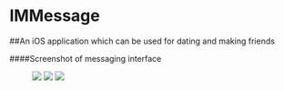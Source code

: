 # IMMessage
##An iOS application which can be used for dating and making friends

####Screenshot of messaging interface


<figure class="half">
    <a href="https://cloud.githubusercontent.com/assets/15522180/19752622/4d769e54-9c5b-11e6-8494-ec0c8ed1568e.png"><img src="https://cloud.githubusercontent.com/assets/15522180/19752622/4d769e54-9c5b-11e6-8494-ec0c8ed1568e.png"></a>
    <a href="https://cloud.githubusercontent.com/assets/15522180/19752802/80efe5c8-9c5c-11e6-803f-fa1f7e4e99fa.png"><img src="https://cloud.githubusercontent.com/assets/15522180/19752802/80efe5c8-9c5c-11e6-803f-fa1f7e4e99fa.png"></a>
    <a href="https://cloud.githubusercontent.com/assets/15522180/21756291/549176c4-d684-11e6-9fa6-863f1e96b727.png"><img src="https://cloud.githubusercontent.com/assets/15522180/21756291/549176c4-d684-11e6-9fa6-863f1e96b727.png"></a>
</figure>
